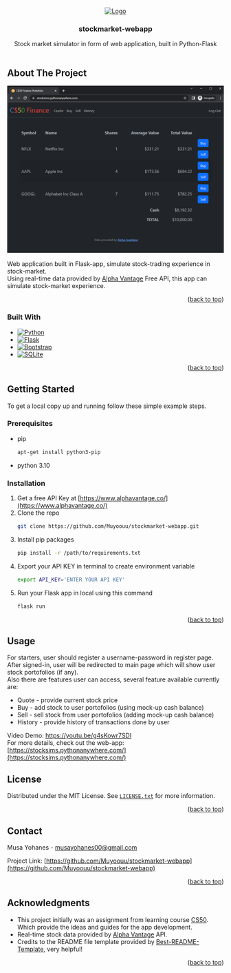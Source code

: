 <a name="readme-top"></a>

<!-- PROJECT SHIELDS -->
<!--
*** I'm using markdown "reference style" links for readability.
*** Reference links are enclosed in brackets [ ] instead of parentheses ( ).
*** See the bottom of this document for the declaration of the reference variables
*** for contributors-url, forks-url, etc. This is an optional, concise syntax you may use.
*** https://www.markdownguide.org/basic-syntax/#reference-style-links
-->


<!-- PROJECT LOGO -->
<br />
<div align="center">
  <a href="https://github.com/Muyoouu/stockmarket-webapp">
    <img src="static/favicon.ico" alt="Logo" width="120" height="120">
  </a>

<h3 align="center">stockmarket-webapp</h3>

  <p align="center">
    Stock market simulator in form of web application, built in Python-Flask
    <br />
    <br />
</div>


<!-- ABOUT THE PROJECT -->
## About The Project

[![Product Name Screen Shot][product-screenshot]](https://stocksims.pythonanywhere.com/)

Web application built in Flask-app, simulate stock-trading experience in stock-market.  
Using real-time data provided by [Alpha Vantage](https://www.alphavantage.co/) Free API, this app can simulate stock-market experience.


<p align="right">(<a href="#readme-top">back to top</a>)</p>



### Built With

* [![Python][Python.py]][Python-url]
* [![Flask][Flask.py]][Flask-url]
* [![Bootstrap][Bootstrap.com]][Bootstrap-url]
* [![SQLite][SQLite.db]][SQLite-url]

<p align="right">(<a href="#readme-top">back to top</a>)</p>



<!-- GETTING STARTED -->
## Getting Started

To get a local copy up and running follow these simple example steps.

### Prerequisites

* pip
  ```bash
  apt-get install python3-pip
  ```
* python 3.10

### Installation

1. Get a free API Key at [https://www.alphavantage.co/](https://www.alphavantage.co/)
2. Clone the repo
   ```bash
   git clone https://github.com/Muyoouu/stockmarket-webapp.git
   ```
3. Install pip packages
   ```bash
   pip install -r /path/to/requirements.txt
   ```
4. Export your API KEY in terminal to create environment variable
   ```bash
   export API_KEY='ENTER YOUR API KEY'
   ```
5. Run your Flask app in local using this command
   ```bash
   flask run
   ```

<p align="right">(<a href="#readme-top">back to top</a>)</p>


<!-- USAGE EXAMPLES -->
## Usage

For starters, user should register a username-password in register page. After signed-in, user will be redirected to main page which will show user stock portofolios (if any).  
Also there are features user can access, several feature available currently are:

* Quote - provide current stock price
* Buy - add stock to user portofolios (using mock-up cash balance)
* Sell - sell stock from user portofolios (adding mock-up cash balance)
* History - provide history of transactions done by user

Video Demo:  <https://youtu.be/g4sKowr7SDI>  
For more details, check out the web-app: [https://stocksims.pythonanywhere.com/](https://stocksims.pythonanywhere.com/)

<!-- LICENSE -->
## License

Distributed under the MIT License. See [`LICENSE.txt`](LICENSE.txt) for more information.

<p align="right">(<a href="#readme-top">back to top</a>)</p>


<!-- CONTACT -->
## Contact

Musa Yohanes - musayohanes00@gmail.com

Project Link: [https://github.com/Muyoouu/stockmarket-webapp](https://github.com/Muyoouu/stockmarket-webapp)

<p align="right">(<a href="#readme-top">back to top</a>)</p>



<!-- ACKNOWLEDGMENTS -->
## Acknowledgments

* This project initially was an assignment from learning course [CS50](https://cs50.harvard.edu/x/2023/psets/9/finance/). Which provide the ideas and guides for the app development.
* Real-time stock data provided by [Alpha Vantage](https://www.alphavantage.co/) API.
* Credits to the README file template provided by [Best-README-Template](https://github.com/othneildrew/Best-README-Template), very helpful!

<p align="right">(<a href="#readme-top">back to top</a>)</p>


<!-- MARKDOWN LINKS & IMAGES -->
<!-- https://www.markdownguide.org/basic-syntax/#reference-style-links -->
[product-screenshot]: img/Screenshot_Portofolio_Page.png
[Python.py]: https://img.shields.io/badge/python-3670A0?style=for-the-badge&logo=python&logoColor=ffdd54
[Python-url]: https://www.python.org/
[Flask.py]: https://img.shields.io/badge/flask-%23000.svg?style=for-the-badge&logo=flask&logoColor=white
[Flask-url]: https://flask.palletsprojects.com/en/2.3.x/
[Bootstrap.com]: https://img.shields.io/badge/Bootstrap-563D7C?style=for-the-badge&logo=bootstrap&logoColor=white
[Bootstrap-url]: https://getbootstrap.com
[SQLite.db]: https://img.shields.io/badge/sqlite-%2307405e.svg?style=for-the-badge&logo=sqlite&logoColor=white
[SQLite-url]: https://sqlite.org/